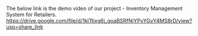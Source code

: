 The below link is the demo video of our project - Inventory Management System for Retailers.
https://drive.google.com/file/d/1klTtixg6i_goaBSRfNjYPvYGvY4MS8rD/view?usp=share_link
